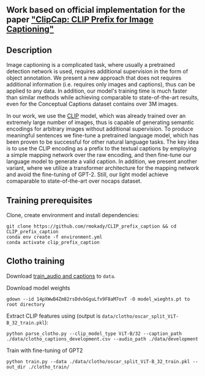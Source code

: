 ## Work based on official implementation for the paper ["ClipCap: CLIP Prefix for Image Captioning"](https://arxiv.org/abs/2111.09734)


## Description  
Image captioning is a complicated task, where usually a pretrained detection network is used, requires additional supervision in the form of object annotation. We present a new approach that does not requires additional information (i.e. requires only images and captions), thus can be applied to any data. In addition, our model's training time is much faster than similar methods while achieving comparable to state-of-the-art results, even for the Conceptual Captions dataset contains over 3M images. 

In our work, we use the [CLIP](https://github.com/openai/CLIP) model, which was already trained over an extremely large number of images, thus is capable of generating semantic encodings for arbitrary images without additional supervision. To produce meaningful sentences we fine-tune a pretrained language model, which has been proven to be successful for other natural language tasks. The key idea is to use the CLIP encoding as a prefix to the textual captions by employing a simple mapping network over the raw encoding, and then fine-tune our language model to generate a valid caption. In addition, we present another variant, where we utilize a transformer architecture for the mapping network and avoid the fine-tuning of GPT-2. Still, our light model achieve comaparable to state-of-the-art over nocaps dataset.

## Training prerequisites

[comment]: <> (Dependencies can be found at the [Inference notebook]&#40;https://colab.research.google.com/drive/1tuoAC5F4sC7qid56Z0ap-stR3rwdk0ZV?usp=sharing&#41; )
Clone, create environment and install dependencies:  
```
git clone https://github.com/rmokady/CLIP_prefix_caption && cd CLIP_prefix_caption
conda env create -f environment.yml
conda activate clip_prefix_caption
```

## Clotho training

Download [train_audio and captions](https://zenodo.org/record/3490684#.Yhtnve5Bw-Q) to `data`.

Download model weights
```
gdown --id 14pXWwB4Zm82rsDdvbGguLfx9F8aM7ovT -O model_wieghts.pt to root directory
```
Extract CLIP features using (output is `data/clotho/oscar_split_ViT-B_32_train.pkl`):
```
python parse_clotho.py --clip_model_type ViT-B/32 --caption_path ./data/clotho_captions_development.csv --audio_path ./data/development
```
Train with fine-tuning of GPT2
```
python train.py --data ./data/clotho/oscar_split_ViT-B_32_train.pkl --out_dir ./clotho_train/

```

